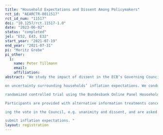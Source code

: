 ```yaml
---
title: "Household Expectations and Dissent Among Policymakers"
rct_id: "AEARCTR-0011517"
rct_id_num: "11517"
doi: "10.1257/rct.11517-1.0"
date: "2023-06-02"
status: "completed"
jel: "E52, E43, E32"
start_year: "2021-07-19"
end_year: "2021-07-31"
pi: "Moritz Grebe"
pi_other:
  1:
    name: Peter Tillmann
    email: 
    affiliation: 
abstract: "We study the impact of dissent in the ECB’s Governing Council
on uncertainty surrounding households’ inflation expectations. We conduct a
randomized controlled trial using the Bundesbank Online Panel Households.
Participants are provided with alternative information treatments concern-
ing the vote in the Council, e.g. unanimity and dissent, and are asked to
submit inflation expectations. "
layout: registration
---
```



